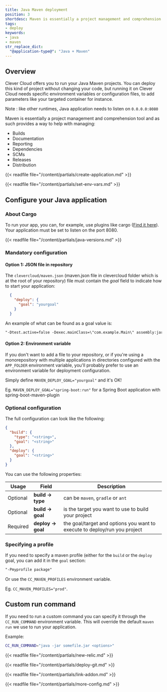 ```yaml
---
title: Java Maven deployment
position: 3
shortdesc: Maven is essentially a project management and comprehension tool...
tags:
- deploy
keywords:
- java
- maven
str_replace_dict:
  "@application-type@": "Java + Maven"
---
```


## Overview

Clever Cloud offers you to run your Java Maven projects. You can deploy this kind of project without changing your code, but running it on Clever Cloud needs specific environment variables or configuration files, to add parameters like your targeted container for instance.

Note : like other runtimes, Java application needs to listen on `0.0.0.0:8080`

Maven is essentially a project management and comprehension tool and as such provides a way to help with managing:

* Builds
* Documentation
* Reporting
* Dependencies
* SCMs
* Releases
* Distribution

{{< readfile file="/content/partials/create-application.md" >}}

{{< readfile file="/content/partials/set-env-vars.md" >}}

## Configure your Java application

### About Cargo

To run your app, you can, for example, use plugins like cargo ([Find it here](https://codehaus-cargo.github.io/cargo/Maven+3+Plugin.html)).
Your application must be set to listen on the port 8080.

{{< readfile file="/content/partials/java-versions.md" >}}

### Mandatory configuration

#### Option 1: JSON file in repository

The `clevercloud/maven.json` (maven.json file in clevercloud folder which is at the root of your repository) file must contain the _goal_ field to indicate how to start your application:

```json
  {
    "deploy": {
      "goal": "yourgoal"
    }
  }
```

An example of what can be found as a goal value is:  

```txt
"-Dtest.active=false -Dexec.mainClass=\"com.example.Main\" assembly:jar-with-dependencies exec:java"
```

#### Option 2: Environment variable

If you don't want to add a file to your repository, or if you're using a monorepository with multiple applications in directories configured with the `APP_FOLDER` environment variable, you'll probably prefer to use an environment variable for deployment configuration.

Simply define `MAVEN_DEPLOY_GOAL="yourgoal"` and it's OK!

Eg. `MAVEN_DEPLOY_GOAL="spring-boot:run"` for a Spring Boot application with spring-boot-maven-plugin

### Optional configuration

The full configuration can look like the following:

```json
{
  "build": {
    "type": "<string>",
    "goal": "<string>"
  },
  "deploy": {
    "goal": "<string>"
  }
}
```

You can use the following properties:

<table class="table table-bordered table-striped">
  <thead>
    <tr>
      <th>Usage</th>
      <th>Field</th>
      <th>Description</th>
    </tr>
  </thead>
  <tbody>
    <tr>
      <td><span class="label label-default">Optional</span></td>
      <td><strong>build -&gt; type</strong></td>
      <td>can be <code>maven</code>, <code>gradle</code> or <code>ant</code></td>
    </tr>
    <tr>
      <td><span class="label label-default">Optional</span></td>
      <td><strong>build -&gt; goal</strong></td>
      <td>is the target you want to use to build your project</td>
    </tr>
    <tr>
      <td><span class="label label-danger">Required</span></td>
      <td><strong>deploy -&gt; goal</strong></td>
      <td>the goal/target and options you want to execute to deploy/run you project</td>
    </tr>
  </tbody>
</table>

### Specifying a profile

If you need to specify a maven profile (either for the `build` or the `deploy` goal, you can add it in the `goal` section:

```txt
"-Pmyprofile package"
```

Or use the `CC_MAVEN_PROFILES` environment variable.

Eg. `CC_MAVEN_PROFILES="prod"`.

## Custom run command

If you need to run a custom command
you can specify it through the `CC_RUN_COMMAND` environment variable.
This will override the default `maven run` we use to run your application.

Example:

```bash
CC_RUN_COMMAND="java -jar somefile.jar <options>"
```

{{< readfile file="/content/partials/new-relic.md" >}}

{{< readfile file="/content/partials/deploy-git.md" >}}

{{< readfile file="/content/partials/link-addon.md" >}}

{{< readfile file="/content/partials/more-config.md" >}}
